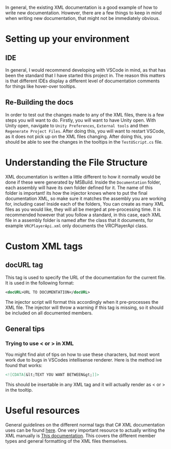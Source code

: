 In general, the existing XML documentation is a good example of how to write new documentation. However, there are a few things to keep in mind when writing new documentation, that might not be immediately obvious.

# Setting up your environment
## IDE
In general, I would recommend developing with VSCode in mind, as that has been the standard that I have started this project in. The reason this matters is that different IDEs display a different level of documentation comments for things like hover-over tooltips.
## Re-Building the docs
In order to test out the changes made to any of the XML files, there is a few steps you will want to do. Firstly, you will want to have Unity open. With Unity open, navigate to `Unity Preferences`, `External tools` and then `Regenerate Project Files`. After doing this, you will want to restart VSCode, as it does not pick up on the XML files changing. After doing this, you should be able to see the changes in the tooltips in the `TestUScript.cs` file.

# Understanding the File Structure
XML documentation is written a little different to how it normally would be done if these were generated by MSBuild. Inside the `Documentation` folder, each assembly will have its own folder defined for it. The name of this folder is important! its how the injector knows where to put the final documentation XML, so make sure it matches the assembly you are working for, including case! Inside each of the folders, You can create as many XML files as you would like, they will all be merged at pre-processing time. It is recommended however that you follow a standard, in this case, each XML file in a assembly folder is named after the class that it documents, for example `VRCPlayerApi.xml` only documents the VRCPlayerApi class.

# Custom XML tags
## docURL tag
This tag is used to specify the URL of the documentation for the current file. It is used in the following format:
```xml
<docURL>URL TO DOCUMENTATION</docURL>
```
The injector script will format this accordingly when it pre-processes the XML file. The injector will throw a warning if this tag is missing, so it should be included on all documented members.

## General tips
### Trying to use < or \> in XML
You might find alot of tips on how to use these characters, but most wont work due to bugs in VSCodes intellisense renderer. Here is the method ive found that works:
```xml
<![CDATA[&lt;TEXT YOU WANT BETWEEN&gt;]]>
```
This should be insertable in any XML tag and it will actually render as < or \> in the tooltip.

# Useful resources
General guidelines on the different normal tags that C# XML documentation uses can be found [here](https://docs.microsoft.com/en-us/dotnet/csharp/programming-guide/xmldoc/).
One very important resource to actually writing the XML manually is [This documentation](https://learn.microsoft.com/en-us/dotnet/csharp/language-reference/language-specification/documentation-comments#d42-id-string-format). This covers the different member types and general formatting of the XML files themselves.
